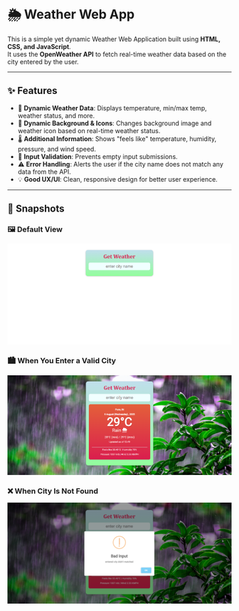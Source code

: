 # 🌦️ Weather Web App

This is a simple yet dynamic Weather Web Application built using **HTML, CSS, and JavaScript**.  
It uses the **OpenWeather API** to fetch real-time weather data based on the city entered by the user.

---

## ✨ Features

- 🔄 **Dynamic Weather Data**: Displays temperature, min/max temp, weather status, and more.
- 🌄 **Dynamic Background & Icons**: Changes background image and weather icon based on real-time weather status.
- 🌡️ **Additional Information**: Shows "feels like" temperature, humidity, pressure, and wind speed.
- 🚫 **Input Validation**: Prevents empty input submissions.
- ⚠️ **Error Handling**: Alerts the user if the city name does not match any data from the API.
- 💡 **Good UX/UI**: Clean, responsive design for better user experience.

---

## 📸 Snapshots

### 🖼️ Default View  
![Default](Weather%20App/ss/Default.png)

### 🏙️ When You Enter a Valid City  
![City Entered](Weather%20App/ss/City%20Enter.png)

### ❌ When City Is Not Found  
![Bad Input](Weather%20App/ss/Bad%20Input.png)
